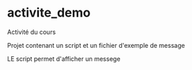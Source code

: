 # activite_demo
Activité du cours

Projet contenant un script et un fichier d'exemple de message

LE script permet d'afficher un messege
